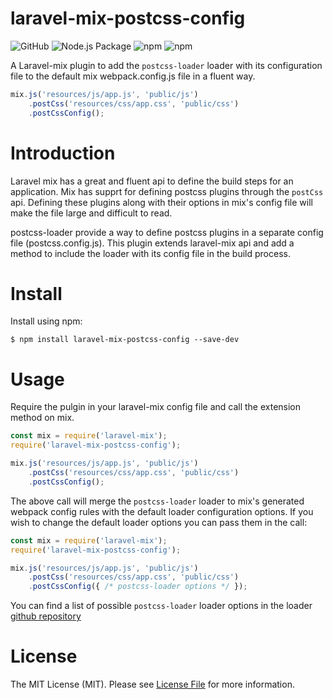 # laravel-mix-postcss-config

![GitHub](https://img.shields.io/github/license/yazeedobaid/laravel-mix-postcss-config.svg?style=popout)
![Node.js Package](https://github.com/yazeedobaid/laravel-mix-postcss-config/workflows/Node.js%20Package/badge.svg)
![npm](https://img.shields.io/npm/v/laravel-mix-postcss-config.svg?style=popout)
![npm](https://img.shields.io/npm/dt/laravel-mix-postcss-config.svg?style=popout)

A Laravel-mix plugin to add the `postcss-loader` loader with its configuration file to the default mix 
webpack.config.js file in a fluent way.

```js
mix.js('resources/js/app.js', 'public/js')
    .postCss('resources/css/app.css', 'public/css')
    .postCssConfig();
```


# Introduction
Laravel mix has a great and fluent api to define the build steps for an application. Mix has supprt for
defining postcss plugins through the `postCss` api. Defining these plugins along with their options in mix's
config file will make the file large and difficult to read.

postcss-loader provide a way to define postcss plugins in a separate config file (postcss.config.js). This 
plugin extends laravel-mix api and add a method to include the loader with its config file in the build process.

# Install
Install using npm:
```
$ npm install laravel-mix-postcss-config --save-dev
```

# Usage
Require the pulgin in your laravel-mix config file and call the extension method on mix.

```js
const mix = require('laravel-mix');
require('laravel-mix-postcss-config');

mix.js('resources/js/app.js', 'public/js')
    .postCss('resources/css/app.css', 'public/css')    
    .postCssConfig();
```

The above call will merge the `postcss-loader` loader to mix's generated webpack config rules with 
the default loader configuration options. If you wish to change the default loader options you can 
pass them in the call:

```js
const mix = require('laravel-mix');
require('laravel-mix-postcss-config');

mix.js('resources/js/app.js', 'public/js')
    .postCss('resources/css/app.css', 'public/css')    
    .postCssConfig({ /* postcss-loader options */ });
```

You can find a list of possible `postcss-loader` loader options in the loader 
[github repository](https://github.com/postcss/postcss-loader)

# License
The MIT License (MIT). Please see [License File](https://github.com/yazeedobaid/laravel-mix-postcss-config/blob/master/LICENSE) for more information.
